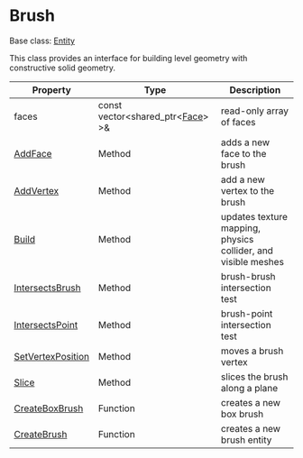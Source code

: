 # Brush

Base class: [Entity](Entity.md)

This class provides an interface for building level geometry with constructive solid geometry.

| Property | Type | Description |
|---|---|---|
| faces | const vector<shared_ptr<[Face](Face.md)\> \>& | read-only array of faces |
| [AddFace](Brush_AddFace.md) | Method | adds a new face to the brush | 
| [AddVertex](Brush_AddVertex.md) | Method | add a new vertex to the brush | 
| [Build](Brush_Build.md) | Method | updates texture mapping, physics collider, and visible meshes | 
| [IntersectsBrush](Brush_IntersectsBrush.md) | Method | brush-brush intersection test | 
| [IntersectsPoint](Brush_IntersectsPoint.md) | Method | brush-point intersection test | 
| [SetVertexPosition](Brush_SetVertexPosition.md) | Method | moves a brush vertex | 
| [Slice](Brush_Slice.md) | Method | slices the brush along a plane | 
| [CreateBoxBrush](CreateBoxBrush.md) | Function | creates a new box brush |
| [CreateBrush](CreateBrush.md) | Function | creates a new brush entity |
 
